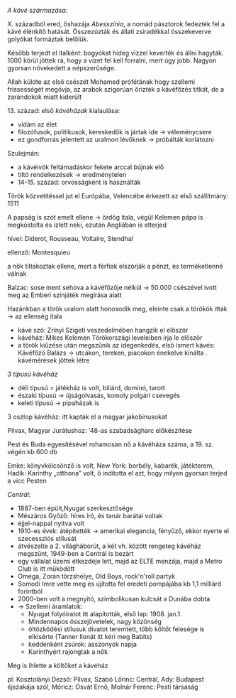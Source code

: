 *A kávé származása:*

X. századból ered, őshazája *Abesszínia*, a nomád pásztorok fedezték fel a kávé élénkítő hatását. Összezúzták és állati zsiradékkal összekeverve golyókat formáztak belőlük.

Később terjedt el italként: bogyókat hideg vízzel keverték és állni hagyták. 1000 körül jöttek rá, hogy a vizet fel kell forralni, mert úgy jobb. Nagyon gyorsan növekedett a népszerűsége.

Allah küldte az első csészét Mohamed prófétának hogy szellemi frissességét megóvja, az arabok szigorúan őrizték a kávéfőzés titkát, de a zarándokok miatt kiderült

13\. század: első *kávéházak* kialaulása:
 - vidám az élet
 - filozófusok, politikusok, kereskedők is jártak ide → véleménycsere
 - ez gondforrás jelentett az uralmon lévőknek → próbálták korlátozni

Szulejmán:
 - a kávéivók feltámadáskor fekete arccal bújnak elő
 - tiltó rendelkezések → eredménytelen
 - 14-15. század: orvosságként is használták

Török közvetítéssel jut el Európába, Velencébe érkezett az első szállítmány: 1511

A papság is szót emelt ellene → ördög itala, végül Kelemen pápa is megkóstolta és ízlett neki, ezután Angliában is elterjed

hívei: Diderot, Rousseau, Voltaire, Stendhal

ellenző: Montesquieu

a nők tiltakoztak ellene, mert a férfiak elszórják a pénzt, és terméketlenné válnak

Balzac: sose ment sehova a kávéfőzője nélkül → 50.000 csészével ivott meg az Emberi színjáték megírása alatt

Hazánkban a török uralom alatt honosodik meg, eleinte csak a törökök itták → az ellenség itala

 - kávé szó: Zrínyi Szigeti veszedelmében hangzik el először
 - kávéház: Mikes Kelemen Törökországi leveleiben írja le először
 - a török kiűzése után megszűnik az idegenkedés, első ismert kávés: Kávéfőző Balázs → utcákon, tereken, piacokon énekelve kínálta
 . kávémérések jöttek létre

*3 típusú kávéház*
 - déli típusú = játékház is volt, biliárd, dominó, tarott
 - északi típusú → újságolvasás, komoly polgári csevegés
 - keleti típusú → pipaházak is

3 oszlop kávéház: itt kapták el a magyar jakobinusokat

Pilvax, Magyar Jurátushoz: '48-as szabadságharc előkészítése

Pest és Buda egyesítésével rohamosan nő a kávéháza száma, a 19. sz. végén kb 600 db

Emke: könyvkölcsönző is volt, New York: borbély, kabarék, játékterem, Hadik: Karinthy „otthona” volt, ő indította el azt, hogy milyen gyorsan terjed a vicc Pesten

*Centrál:*

 - 1887-ben épült,Nyugat szerkesztősége
 - Mészáros Győző: híres író, és tanár barátai voltak
 - éjjel-nappal nyitva volt
 - 1910-es évek: átépítették → amerikai elegancia, fényűző, ekkor nyerte el szecessziós stílusát
 - átvészelte a 2. világháborút, a két vh. között rengeteg kávéház megszűnt, 1949-ben a Centrál is bezárt
 - egy vállalat üzemi étkezdéje lett, majd az ELTE menzája, majd a Metro Club is itt működött
 - Omega, Zorán törzshelye, Old Boys, rock'n'roll partyk
 - Somodi Imre vette meg és újította fel eredeti pompájába kb 1,1 milliárd forintból
 - 2000-ben volt a megnyitó, szimbolikusan kulcsát a Dunába dobta
 - → Szellemi áramlatok:
   + Nyugat folyóiratot itt alapították, első lap: 1908. jan.1.
   + Mindennapos összejövetelek, nagy közönség
   + öltözködési stílusuk divatot teremtett, több költőt felesége is elkísérte (Tanner Ilonát itt kéri meg Babits)
   + keddenként zsúrok: asszonyok napja
   + Karinthyért rajongtak a nők

Meg is ihlette a költőket a kávéház

pl: Kosztolányi Dezső: Pilvax, Szabó Lőrinc: Centrál, Ady: Budapest éjszakája szól, Móricz: Osvát Ernő, Molnár Ferenc: Pesti társaság
